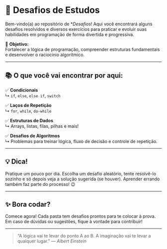 # 🚀 Desafios de Estudos

Bem-vindo(a) ao repositório de **Desafios*! Aqui você encontrará alguns desafios resolvidos e diversos exercícios para praticar e evoluir suas habilidades em programação de forma divertida e progressiva.  

🎯 **Objetivo:**  
Fortalecer a lógica de programação, compreender estruturas fundamentais e desenvolver o raciocínio algorítmico.

---

## 📚 O que você vai encontrar por aqui:

✅ **Condicionais**  
↳ `if`, `else`, `else if`, `switch`

✅ **Laços de Repetição**  
↳ `for`, `while`, `do-while`

✅ **Estruturas de Dados**  
↳ Arrays, listas, filas, pilhas e mais!

✅ **Desafios de Algoritmos**  
↳ Problemas para treinar lógica, fluxo de decisão e controle de repetição.

---

## 💡 Dica!
Pratique um pouco por dia. Escolha um desafio aleatório, tente resolvê-lo sozinho e só depois veja a solução sugerida (se houver). Aprender errando também faz parte do processo! 😉

---

## ✨ Bora codar?
Comece agora! Cada pasta tem desafios prontos para te colocar à prova. Em caso de dúvidas ou sugestões, fique à vontade para contribuir!

---

> “A lógica vai te levar do ponto A ao B. A imaginação vai te levar a qualquer lugar.” — *Albert Einstein*
